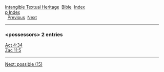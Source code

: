 [Intangible Textual Heritage](../../index)  [Bible](../index) 
[Index](index)   
[p Index](_p_)  
  [Previous](c08711)  [Next](c08713) 

------------------------------------------------------------------------

### &lt;possessors&gt; 2 entries

[Act 4:34](../kjv/act004.htm#034)  
[Zac 11:5](../kjv/zac011.htm#005)  

------------------------------------------------------------------------

[Next: possible (15)](c08713)
